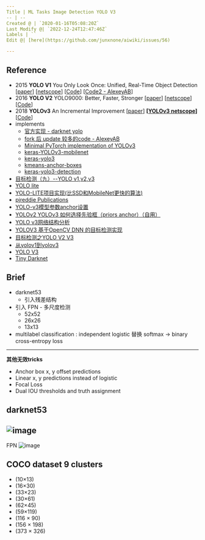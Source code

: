 ```yaml
---
Title | ML Tasks Image Detection YOLO V3
-- | --
Created @ | `2020-01-16T05:08:20Z`
Last Modify @| `2022-12-24T12:47:46Z`
Labels | ``
Edit @| [here](https://github.com/junxnone/aiwiki/issues/56)

---
```

## Reference
- 2015 **YOLO V1** You Only Look Once: Unified, Real-Time Object Detection [[paper](https://arxiv.org/pdf/1506.02640.pdf)] [[netscope](http://ethereon.github.io/netscope/#/gist/96209c6940e02b17c34009f6c3fee75e)] [[Code](https://pjreddie.com/darknet/yolo/)] [[Code2 - AlexeyAB](https://github.com/AlexeyAB/darknet)]
- 2016 **YOLO V2** YOLO9000: Better, Faster, Stronger [[paper](https://arxiv.org/pdf/1612.08242.pdf)] [[netscope](http://ethereon.github.io/netscope/#/gist/8826fef24ed0b5086affdb6e65db26b7)]  [[Code](https://pjreddie.com/darknet/yolo/)] 
- 2018 **YOLOv3**  An Incremental Improvement [[paper](https://pjreddie.com/media/files/papers/YOLOv3.pdf)] **[[YOLOv3 netscope](http://ethereon.github.io/netscope/#/gist/a9badc1fd4eefb7463c99e33d046af9e)]** [[Code](https://pjreddie.com/darknet/yolo/)] 
- implements
  - [官方实现 - darknet yolo](https://pjreddie.com/darknet/yolo/)
  - [fork 后 update 较多的code - AlexeyAB](https://github.com/AlexeyAB/darknet)
  - [Minimal PyTorch implementation of YOLOv3](https://github.com/eriklindernoren/PyTorch-YOLOv3)
  - [keras-YOLOv3-mobilenet](https://github.com/Adamdad/keras-YOLOv3-mobilenet)
  - [keras-yolo3](https://github.com/qqwweee/keras-yolo3)
  - [kmeans-anchor-boxes](https://github.com/lars76/kmeans-anchor-boxes) 
  - [keras-yolo3-detection](https://github.com/SpikeKing/keras-yolo3-detection)
- [目标检测（九）--YOLO v1,v2,v3](https://blog.csdn.net/App_12062011/article/details/77554288)
- [YOLO lite](https://reu2018dl.github.io/#myPage)
- [YOLO-LITE项目实现(比SSD和MobileNet更快的算法)](https://blog.csdn.net/ghw15221836342/article/details/84427923)
- [pjreddie Publications](https://pjreddie.com/publications/)
- [YOLO-v3模型参数anchor设置](https://blog.csdn.net/m_buddy/article/details/82926024)
- [YOLOv2 YOLOv3 如何选择先验框（priors anchor）（自用）](https://blog.csdn.net/Pattorio/article/details/80095511)
- [YOLO v3网络结构分析](https://blog.csdn.net/qq_37541097/article/details/81214953) 
- [YOLOV3 基于OpenCV DNN 的目标检测实现](https://www.aiuai.cn/aifarm962.html)
- [目标检测之YOLO V2 V3](http://www.cnblogs.com/wangguchangqing/p/10480995.html)
- [从yolov1到yolov3](https://shartoo.github.io/2019/03/12/yolo-v123/)
- [YOLO V3](https://pjreddie.com/darknet/yolo/)
- [Tiny Darknet](https://pjreddie.com/darknet/tiny-darknet/)

## Brief
- darknet53
  - 引入残差结构
- 引入 FPN - 多尺度检测
  - 52x52
  - 26x26
  - 13x13
- multilabel classification : independent logistic 替换 softmax -> binary cross-entropy loss

---
**其他无效tricks**
- Anchor box x, y offset predictions
- Linear x, y predictions instead of logistic
- Focal Loss
- Dual IOU thresholds and truth assignment

## darknet53

![image](https://user-images.githubusercontent.com/2216970/72497524-af2d7400-3867-11ea-8625-722e70108e24.png)
---
FPN
![image](https://user-images.githubusercontent.com/2216970/72499640-5f51ab80-386d-11ea-89e5-ad40923573d4.png)


## COCO dataset 9 clusters

- (10×13)
- (16×30)
- (33×23)
- (30×61)
- (62×45)
- (59×119)
- (116 × 90)
- (156 × 198)
- (373 × 326)
